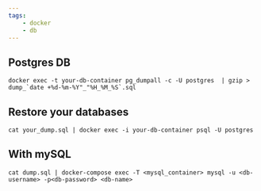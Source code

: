 ```yaml
---
tags:
    - docker
    - db
---
```


## Postgres DB

    docker exec -t your-db-container pg_dumpall -c -U postgres  | gzip > dump_`date +%d-%m-%Y"_"%H_%M_%S`.sql

## Restore your databases

    cat your_dump.sql | docker exec -i your-db-container psql -U postgres

## With mySQL

    cat dump.sql | docker-compose exec -T <mysql_container> mysql -u <db-username> -p<db-password> <db-name>
